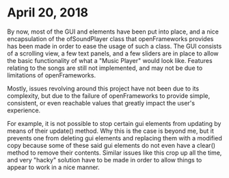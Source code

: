 # April 20, 2018

By now, most of the GUI and elements have been put into place, and a nice
encapsulation of the ofSoundPlayer class that openFrameworks provides
has been made in order to ease the usage of such a class. The GUI consists
of a scrolling view, a few text panels, and a few sliders are in place to
allow the basic functionality of what a "Music Player" would look like.
Features relating to the songs are still not implemented, and may not be due
to limitations of openFrameworks.

Mostly, issues revolving around this project have not been due to its
complexity, but due to the failure of openFrameworks to provide
simple, consistent, or even reachable values that greatly impact the
user's experience.

For example, it is not possible to stop certain gui elements from updating
by means of their update() method. Why this is the case is beyond me, but it
prevents one from deleting gui elements and replacing them with a modified
copy because some of these said gui elements do not even have a clear() method
to remove their contents. Similar issues like this crop up all the time, and
very "hacky" solution have to be made in order to allow things to appear
to work in a nice manner.

